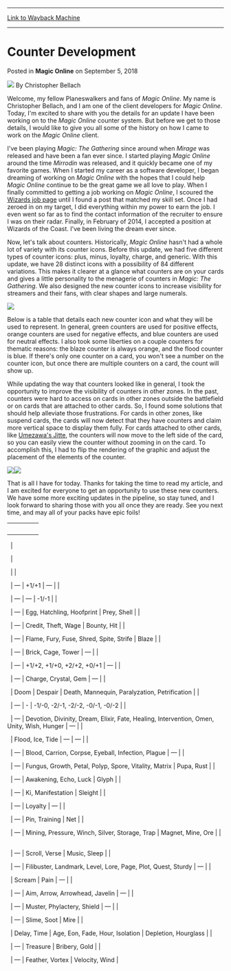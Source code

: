 
---
[Link to Wayback Machine](https://web.archive.org/web/20180910002951/https://magic.wizards.com/en/articles/archive/magic-online/counter-development-2018-09-05)

[_metadata_:author]:- "Christopher Bellach"
[_metadata_:description]:- "Take a look at the brand-new counter icons coming to Magic Online!"
[_metadata_:generator]:- "Drupal 7 (http://drupal.org)"
[_metadata_:node]:- "1334846"
[_metadata_:publish_date]:- "2018-09-05"
[_metadata_:source]:- "div-main-content"
[_metadata_:title]:- "Counter Development"
[_metadata_:wayback_capture_timestamp]:- "2018-09-10 00:29:51"
[_metadata_:wayback_raw_url]:- "https://web.archive.org/web/20180910002951id_/https://magic.wizards.com/en/articles/archive/magic-online/counter-development-2018-09-05"
[_metadata_:wayback_url]:- "https://magic.wizards.com/en/articles/archive/magic-online/counter-development-2018-09-05"
---


Counter Development
===================



 Posted in **Magic Online**
 on September 5, 2018 






![](https://media.magic.wizards.com/styles/auth_small/public/images/person/wizards_authorpic_larger.jpg)
By Christopher Bellach











Welcome, my fellow Planeswalkers and fans of *Magic Online*. My name is Christopher Bellach, and I am one of the client developers for *Magic Online*. Today, I'm excited to share with you the details for an update I have been working on to the *Magic Online* counter system. But before we get to those details, I would like to give you all some of the history on how I came to work on the *Magic Online* client.


I've been playing *Magic: The Gathering* since around when *Mirage* was released and have been a fan ever since. I started playing *Magic Online* around the time *Mirrodin* was released, and it quickly became one of my favorite games. When I started my career as a software developer, I began dreaming of working on *Magic Online* with the hopes that I could help *Magic Online* continue to be the great game we all love to play. When I finally committed to getting a job working on *Magic Online*, I scoured the [Wizards job page](http://company.wizards.com/content/jobs) until I found a post that matched my skill set. Once I had zeroed in on my target, I did everything within my power to earn the job. I even went so far as to find the contact information of the recruiter to ensure I was on their radar. Finally, in February of 2014, I accepted a position at Wizards of the Coast. I've been living the dream ever since.


Now, let's talk about counters. Historically, *Magic Online* hasn't had a whole lot of variety with its counter icons. Before this update, we had five different types of counter icons: plus, minus, loyalty, charge, and generic. With this update, we have 28 distinct icons with a possibility of 84 different variations. This makes it clearer at a glance what counters are on your cards and gives a little personality to the menagerie of counters in *Magic: The Gathering*. We also designed the new counter icons to increase visibility for streamers and their fans, with clear shapes and large numerals.


![](https://media.wizards.com/2018/images/daily/tLOMsmehCX_02.jpg)


Below is a table that details each new counter icon and what they will be used to represent. In general, green counters are used for positive effects, orange counters are used for negative effects, and blue counters are used for neutral effects. I also took some liberties on a couple counters for thematic reasons: the blaze counter is always orange, and the flood counter is blue. If there's only one counter on a card, you won't see a number on the counter icon, but once there are multiple counters on a card, the count will show up.


While updating the way that counters looked like in general, I took the opportunity to improve the visibility of counters in other zones. In the past, counters were hard to access on cards in other zones outside the battlefield or on cards that are attached to other cards. So, I found some solutions that should help alleviate those frustrations. For cards in other zones, like suspend cards, the cards will now detect that they have counters and claim more vertical space to display them fully. For cards attached to other cards, like [Umezawa's Jitte](http://gatherer.wizards.com/Pages/Card/Details.aspx?name=Umezawa%27s+Jitte), the counters will now move to the left side of the card, so you can easily view the counter without zooming in on the card. To accomplish this, I had to flip the rendering of the graphic and adjust the placement of the elements of the counter.


![](https://media.wizards.com/2018/images/daily/7dmx7l9HBs_01.jpg)![](https://media.wizards.com/2018/images/daily/8hIlqQOKjG_03.jpg)


That is all I have for today. Thanks for taking the time to read my article, and I am excited for everyone to get an opportunity to use these new counters. We have some more exciting updates in the pipeline, so stay tuned, and I look forward to sharing those with you all once they are ready. See you next time, and may all of your packs have epic foils!




|  |  |  |  |
| --- | --- | --- | --- |
|   |  

  |  

  |  

  |
|  

  | — | +1/+1 | — |
|  

  | — | — | -1/-1 |
|  

  | — | Egg, Hatchling, Hoofprint | Prey, Shell |
|  

  | — | Credit, Theft, Wage | Bounty, Hit |
|  

  | — | Flame, Fury, Fuse, Shred, Spite, Strife | Blaze |
|  

  | — | Brick, Cage, Tower | — |
|  

  | — | +1/+2, +1/+0, +2/+2, +0/+1 | — |
|  

  | — | Charge, Crystal, Gem | — |
|  

  | Doom | Despair | Death, Mannequin, Paralyzation, Petrification |
|  

  | — | - | -1/-0, -2/-1, -2/-2, -0/-1, -0/-2 |
|  

  | — | Devotion, Divinity, Dream, Elixir, Fate, Healing, Intervention, Omen, Unity, Wish, Hunger | — |
|  

  | Flood, Ice, Tide | — | — |
|  

  | — | Blood, Carrion, Corpse, Eyeball, Infection, Plague | — |
|  

  | — | Fungus, Growth, Petal, Polyp, Spore, Vitality, Matrix | Pupa, Rust |
|  

  | — | Awakening, Echo, Luck | Glyph |
|  

  | — | Ki, Manifestation | Sleight |
|  

  | — | Loyalty | — |
|  

  | — | Pin, Training | Net |
|  

  | — | Mining, Pressure, Winch, Silver, Storage, Trap | Magnet, Mine, Ore |
|  

  | — | Scroll, Verse | Music, Sleep |
|  

  | — | Filibuster, Landmark, Level, Lore, Page, Plot, Quest, Sturdy | — |
|  

  | Scream | Pain | — |
|  

  | — | Aim, Arrow, Arrowhead, Javelin | — |
|  

  | — | Muster, Phylactery, Shield | — |
|  

  | — | Slime, Soot | Mire |
|  

  | Delay, Time | Age, Eon, Fade, Hour, Isolation | Depletion, Hourglass |
|  

  | — | Treasure | Bribery, Gold |
|  

  | — | Feather, Vortex | Velocity, Wind |







